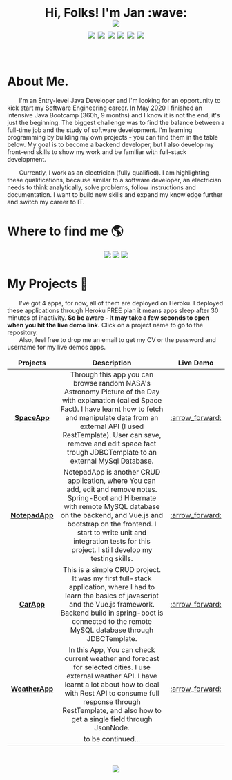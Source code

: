 <h1 align='center'>
  Hi, Folks! I'm Jan :wave:<br>
<img src="https://hits.seeyoufarm.com/api/count/incr/badge.svg?url=https%3A%2F%2Fgithub.com%2FJaneckN&count_bg=%2379C83D&title_bg=%23555555&icon=github.svg&icon_color=%23E7E7E7&title=Visitors&edge_flat=trur"><br>
<img src="https://img.shields.io/badge/Java-ED8B00?style=plastic&logo=java&logoColor=white">
<img src="https://img.shields.io/badge/Spring-SpringBoot-6DB33F?style=plastic&logo=spring&logoColor=white">
<img src="https://img.shields.io/badge/MySQL-00758F?style=plastic&logo=mysql&logoColor=white">
<img src="https://img.shields.io/badge/Hibernate-59666C?style=plastic&logo=Hibernate&logoColor=white">
<img src="https://img.shields.io/badge/Vue.js-35495E?style=plastic&logo=vue.js&logoColor=4FC08D">
<img src="https://img.shields.io/badge/JavaScript-F7DF1E?style=plastic&logo=javascript&logoColor=black">
</h1>
<br>

# About Me.

&nbsp;&nbsp;&nbsp;&nbsp;&nbsp;&nbsp;&nbsp;I'm an Entry-level Java Developer and I'm looking for an opportunity to kick
start my Software Engineering career. In May 2020 I finished an intensive Java Bootcamp (360h, 9 months) and I know it
is not the end, it's just the beginning. The biggest challenge was to find the balance between a full-time job and the
study of software development. I'm learning programming by building my own projects - you can find them in the table
below. My goal is to become a backend developer, but I also develop my front-end skills to show my work and be familiar
with full-stack development.

&nbsp;&nbsp;&nbsp;&nbsp;&nbsp;&nbsp;&nbsp;Currently, I work as an electrician (fully qualified). I am highlighting these
qualifications, because similar to a software developer, an electrician needs to think analytically, solve problems,
follow instructions and documentation. I want to build new skills and expand my knowledge further and switch my career
to IT.

# Where to find me :earth_americas:

<p align='center'>

<a href="https://www.linkedin.com/in/nowak-jan/">
<img src="https://img.shields.io/badge/LinkedIn-0077B5?style=for-the-badge&logo=linkedin&logoColor=white"/></a>

<a href="mailto:janeck@protonmail.com">
<img src="https://img.shields.io/badge/ProtonMail-8B89CC?style=for-the-badge&logo=protonmail&logoColor=white"/></a>

<a href="https://www.hackerrank.com/janeck">
<img src="https://img.shields.io/badge/HackerRank-2EC866?style=for-the-badge&logo=HackerRank&logoColor=white"/></a>


</p>

# My Projects :eyes:

&nbsp;&nbsp;&nbsp;&nbsp;&nbsp;&nbsp;&nbsp;I've got 4 apps, for now, all of them are deployed on Heroku. I deployed these applications through Heroku FREE plan it
means apps sleep after 30 minutes of inactivity.
<b>So be aware - It may take a few seconds to open when you hit the live demo link.</b>
Click on a project name to go to the repository.</br>
&nbsp;&nbsp;&nbsp;&nbsp;&nbsp;&nbsp;&nbsp;Also, feel free to drop me an email to get my CV or the password and username for my live demos apps.



<table>
  <thead align="center">
    <tr>
      <td><b>Projects</b></td>
      <td><b>Description</b></td>
      <td><b>Live Demo</b></td>
    </tr>
  </thead>
  <tbody>
    <tr align="center">
      <td><a href="https://github.com/JaneckN/spaceapp/"><b>SpaceApp</b></a></td>
      <td>Through this app you can browse random NASA's Astronomy Picture of the Day with explanation (called Space Fact). 
    I have learnt how to fetch and manipulate data from an external API (I used RestTemplate). User can save, remove and edit 
    space fact trough JDBCTemplate to an external MySql Database.</td>
      <td><a href="https://spaceapp-springboot-vue.herokuapp.com/">:arrow_forward:</a></td>
    </tr>
    <tr align="center">
      <td><a href="https://github.com/JaneckN/NotepadApp"><b>NotepadApp</b></a></td>
      <td> NotepadApp is another CRUD application, where You can add, edit and remove notes. Spring-Boot and Hibernate 
        with remote MySQL database on the backend, and Vue.js and bootstrap on the frontend. I start to write unit 
        and integration tests for this project. I still develop my testing skills. </td>
      <td><a href="https://notepadapp-springboot-vue.herokuapp.com/">:arrow_forward:</a></td>
    </tr>
    <tr align="center">
      <td><a href="https://github.com/JaneckN/cars-api-springboot-vue"><b>CarApp</b></a></td>
      <td>This is a simple CRUD project. It was my first full-stack application, where I had to learn  the basics of javascript and the Vue.js framework.
        Backend build in spring-boot is connected to the remote MySQL database through JDBCTemplate.  
    </td>
      <td><a href="https://carsapp-springboot-vue.herokuapp.com/">:arrow_forward:</a></td>    </tr>
    <tr align="center">
      <td><a href="https://github.com/JaneckN/weatherapp"><b>WeatherApp</b></a></td>
        <td>In this App, You can check current weather and forecast for selected cities. I use external weather API. 
    I have learnt a lot about how to deal with Rest API to consume full response through RestTemplate, and also how to get a single field through JsonNode.</td>
      <td><a href="https://weatherapp-springboot-vue.herokuapp.com/">:arrow_forward:</a></td>    </tr>
 <tr align="center">
      <td><a href=""><b></b></a></td>
        <td> to be continued... </td>
      <td><a href=""></a></td>    </tr>

  </tbody>

</table>
<br>
<p align='center'>
<img src="https://badges.pufler.dev/visits/JaneckN/JaneckN">
</p>

